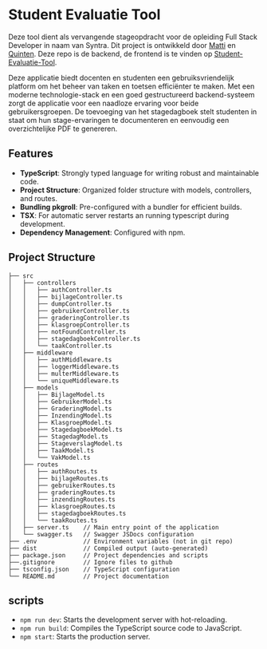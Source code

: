# Student Evaluatie Tool

Deze tool dient als vervangende stageopdracht voor de opleiding Full Stack Developer in naam van Syntra. Dit project is ontwikkeld door [Matti](https://github.com/MattiVboiii) en [Quinten](https://github.com/DQuinn97). Deze repo is de backend, de frontend is te vinden op [Student-Evaluatie-Tool](https://github.com/DQuinn97/Student-Evaluatie-Tool).

Deze applicatie biedt docenten en studenten een gebruiksvriendelijk platform om het beheer van taken en toetsen efficiënter te maken. Met een moderne technologie-stack en een goed gestructureerd backend-systeem zorgt de applicatie voor een naadloze ervaring voor beide gebruikersgroepen. De toevoeging van het stagedagboek stelt studenten in staat om hun stage-ervaringen te documenteren en eenvoudig een overzichtelijke PDF te genereren.

## Features

- **TypeScript**: Strongly typed language for writing robust and maintainable code.
- **Project Structure**: Organized folder structure with models, controllers, and routes.
- **Bundling pkgroll**: Pre-configured with a bundler for efficient builds.
- **TSX**: For automatic server restarts an running typescript during development.
- **Dependency Management**: Configured with npm.

## Project Structure

```
├── src
│   ├── controllers
│   │   ├── authController.ts
│   │   ├── bijlageController.ts
│   │   ├── dumpController.ts
│   │   ├── gebruikerController.ts
│   │   ├── graderingController.ts
│   │   ├── klasgroepController.ts
│   │   ├── notFoundController.ts
│   │   ├── stagedagboekController.ts
│   │   └── taakController.ts
│   ├── middleware
│   │   ├── authMiddleware.ts
│   │   ├── loggerMiddleware.ts
│   │   ├── multerMiddleware.ts
│   │   └── uniqueMiddleware.ts
│   ├── models
│   │   ├── BijlageModel.ts
│   │   ├── GebruikerModel.ts
│   │   ├── GraderingModel.ts
│   │   ├── InzendingModel.ts
│   │   ├── KlasgroepModel.ts
│   │   ├── StagedagboekModel.ts
│   │   ├── StagedagModel.ts
│   │   ├── StageverslagModel.ts
│   │   ├── TaakModel.ts
│   │   └── VakModel.ts
│   ├── routes
│   │   ├── authRoutes.ts
│   │   ├── bijlageRoutes.ts
│   │   ├── gebruikerRoutes.ts
│   │   ├── graderingRoutes.ts
│   │   ├── inzendingRoutes.ts
│   │   ├── klasgroepRoutes.ts
│   │   ├── stagedagboekRoutes.ts
│   │   └── taakRoutes.ts
│   ├── server.ts    // Main entry point of the application
│   └── swagger.ts   // Swagger JSDocs configuration
├── .env             // Environment variables (not in git repo)
├── dist             // Compiled output (auto-generated)
├── package.json     // Project dependencies and scripts
├──.gitignore        // Ignore files to github
├── tsconfig.json    // TypeScript configuration
└── README.md        // Project documentation
```

## scripts

- `npm run dev`: Starts the development server with hot-reloading.
- `npm run build`: Compiles the TypeScript source code to JavaScript.
- `npm start`: Starts the production server.
